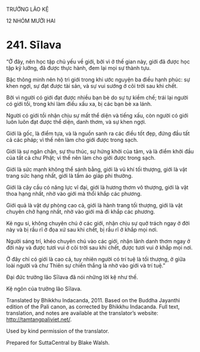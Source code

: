 TRƯỞNG LÃO KỆ

12 NHÓM MƯỜI HAI

# 241\. Sīlava

“Ở đây, nên học tập chủ yếu về giới, bởi vì ở thế gian này, giới đã được học tập kỹ lưỡng, đã được thực hành, đem lại mọi sự thành tựu.

Bậc thông minh nên hộ trì giới trong khi ước nguyện ba điều hạnh phúc: sự khen ngợi, sự đạt được tài sản, và sự vui sướng ở cõi trời sau khi chết.

Bởi vì người có giới đạt được nhiều bạn bè do sự tự kiềm chế; trái lại người có giới tồi, trong khi làm điều xấu xa, bị các bạn bè xa lánh.

Người có giới tồi nhận chịu sự mất thể diện và tiếng xấu, còn người có giới luôn luôn đạt được thể diện, danh thơm, và sự khen ngợi.

Giới là gốc, là điểm tựa, và là nguồn sanh ra các điều tốt đẹp, đứng đầu tất cả các pháp; vì thế nên làm cho giới được trong sạch.

Giới là sự ngăn chặn, sự thu thúc, sự hứng khởi của tâm, và là điểm khởi đầu của tất cả chư Phật; vì thế nên làm cho giới được trong sạch.

Giới là sức mạnh không thể sánh bằng, giới là vũ khí tối thượng, giới là vật trang sức hạng nhất, giới là tấm áo giáp phi thường.

Giới là cây cầu có năng lực vĩ đại, giới là hương thơm vô thượng, giới là vật thoa hạng nhất, nhờ vào giới mà thổi khắp các phương.

Giới quả là vật dự phòng cao cả, giới là hành trang tối thượng, giới là vật chuyên chở hạng nhất, nhờ vào giới mà đi khắp các phương.

Kẻ ngu si, không chuyên chú ở các giới, nhận chịu sự quở trách ngay ở đời này và bị rầu rĩ ở đọa xứ sau khi chết, bị rầu rĩ ở khắp mọi nơi.

Người sáng trí, khéo chuyên chú vào các giới, nhận lãnh danh thơm ngay ở đời này và được tươi vui ở cõi trời sau khi chết, được tươi vui ở khắp mọi nơi.

Ở đây chỉ có giới là cao cả, tuy nhiên người có trí tuệ là tối thượng, ở giữa loài người và chư Thiên sự chiến thắng là nhờ vào giới và trí tuệ.”

Đại đức trưởng lão Sīlava đã nói những lời kệ như thế.

Kệ ngôn của trưởng lão Sīlava.

Translated by Bhikkhu Indacanda, 2011. Based on the Buddha Jayanthi edition of the Pali canon, as corrected by Bhikkhu Indacanda. Full text, translation, and notes are available at the translator’s website: http://tamtangpaliviet.net/.

Used by kind permission of the translator.

Prepared for SuttaCentral by Blake Walsh.